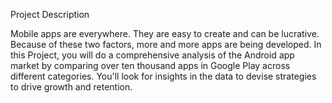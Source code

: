 Project Description

Mobile apps are everywhere. They are easy to create and can be lucrative. Because of these two factors, more and more apps are being developed. In this Project, you will do a comprehensive analysis of the Android app market by comparing over ten thousand apps in Google Play across different categories. You'll look for insights in the data to devise strategies to drive growth and retention.